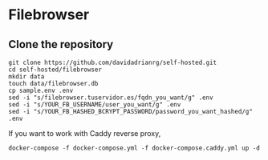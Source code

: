 # Filebrowser

## Clone the repository

```
git clone https://github.com/davidadrianrg/self-hosted.git
cd self-hosted/filebrowser
mkdir data
touch data/filebrowser.db
cp sample.env .env
sed -i "s/filebrowser.tuservidor.es/fqdn_you_want/g" .env
sed -i "s/YOUR_FB_USERNAME/user_you_want/g" .env
sed -i "s/YOUR_FB_HASHED_BCRYPT_PASSWORD/password_you_want_hashed/g" .env
```

If you want to work with Caddy reverse proxy,

```
docker-compose -f docker-compose.yml -f docker-compose.caddy.yml up -d
```